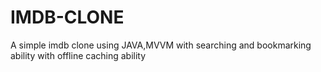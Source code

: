 # IMDB-CLONE

A simple imdb clone using JAVA,MVVM with searching and bookmarking ability with offline caching ability
